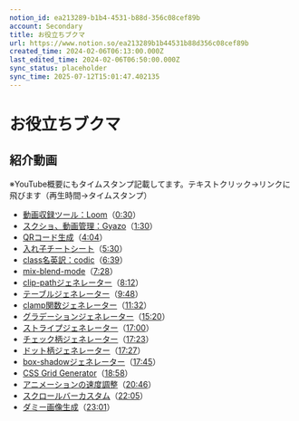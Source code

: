 ```yaml
---
notion_id: ea213289-b1b4-4531-b88d-356c08cef89b
account: Secondary
title: お役立ちブクマ
url: https://www.notion.so/ea213289b1b44531b88d356c08cef89b
created_time: 2024-02-06T06:13:00.000Z
last_edited_time: 2024-02-06T06:50:00.000Z
sync_status: placeholder
sync_time: 2025-07-12T15:01:47.402135
---
```

# お役立ちブクマ

## 紹介動画
※YouTube概要にもタイムスタンプ記載してます。テキストクリック→リンクに飛びます（再生時間→タイムスタンプ）
- [動画収録ツール：Loom](https://www.loom.com/looms/videos)（[0:30](https://youtu.be/g-U3o2QY27I?t=30)）
- [スクショ、動画管理：Gyazo](https://gyazo.com/captures)（[1:30](https://youtu.be/g-U3o2QY27I?t=90)）
- [QRコード生成](https://www.cman.jp/QRcode/qr_url/)（[4:04](https://youtu.be/g-U3o2QY27I?t=244)）
- [入れ子チートシート](https://yoshikawaweb.com/element/)（[5:30](https://youtu.be/g-U3o2QY27I?t=330)）
- [class名英訳：codic](https://codic.jp/)（[6:39](https://youtu.be/g-U3o2QY27I?t=399)）
- [mix-blend-mode](https://pengi-n.co.jp/blog/mix-blend-mode/)（[7:28](https://youtu.be/g-U3o2QY27I?t=448)）
- [clip-pathジェネレーター](https://bennettfeely.com/clippy/)（[8:12](https://youtu.be/g-U3o2QY27I?t=492)）
- [テーブルジェネレーター](https://tabletag.net/ja/)（[9:48](https://youtu.be/g-U3o2QY27I?t=588)）
- [clamp関数ジェネレーター](https://chrisburnell.com/clamp-calculator/)（[11:32](https://youtu.be/g-U3o2QY27I?t=692)）
- [グラデーションジェネレーター](https://cssgradient.io/)（[15:20](https://youtu.be/g-U3o2QY27I?t=920)）
- [ストライプジェネレーター](https://css-stripe-generator.firebaseapp.com/)（[17:00](https://youtu.be/g-U3o2QY27I?t=1020)）
- [チェック柄ジェネレーター](https://1-notes.com/check-pattern-css-generator/)（[17:23](https://youtu.be/g-U3o2QY27I?t=1043)）
- [ドット柄ジェネレーター](https://webparts.cman.jp/box/dot/)（[17:27](https://youtu.be/g-U3o2QY27I?t=1047)）
- [box-shadowジェネレーター](https://www.bad-company.jp/box-shadow)（[17:45](https://youtu.be/g-U3o2QY27I?t=1065)）
- [CSS Grid Generator](https://cssgrid-generator.netlify.app/)（[18:58](https://youtu.be/g-U3o2QY27I?t=1138)）
- [アニメーションの速度調整](https://cubic-bezier.com/#.42,0,.58,1)（[20:46](https://youtu.be/g-U3o2QY27I?t=1246)）
- [スクロールバーカスタム](https://scrollbar.app/)（[22:05](https://youtu.be/g-U3o2QY27I?t=1325)）
- [ダミー画像生成](https://placehold.jp/)（[23:01](https://youtu.be/g-U3o2QY27I?t=1381)）